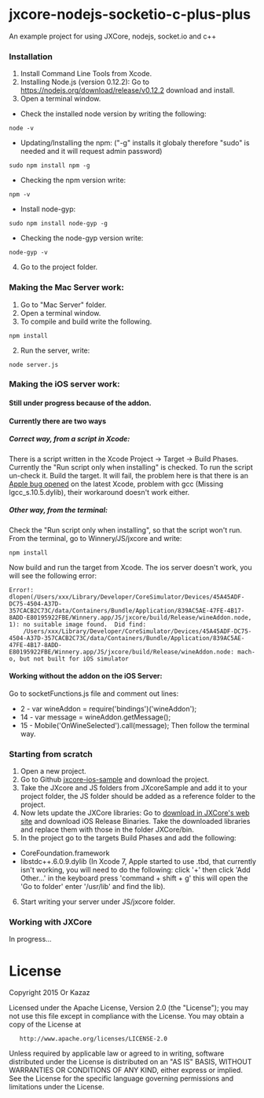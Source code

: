# jxcore-nodejs-socketio-c-plus-plus
An example project for using JXCore, nodejs, socket.io and c++

### Installation
1. Install Command Line Tools from Xcode.
2. Installing Node.js (version 0.12.2):  Go to https://nodejs.org/download/release/v0.12.2 download and install.
3. Open a terminal window.
  * Check the installed node version by writing the following:
  ```
  node -v
  ```
  * Updating/Installing the npm:  ("-g" installs it globaly therefore "sudo" is needed and it will request admin password)
  ```
  sudo npm install npm -g
  ```
  * Checking the npm version write:
  ```
  npm -v
  ```
  * Install node-gyp:
  ```
  sudo npm install node-gyp -g
  ```
  * Checking the node-gyp version write:
  ```
  node-gyp -v
  ```
4. Go to the project folder.

### Making the Mac Server work:
1. Go to "Mac Server" folder.
2. Open a terminal window.
  1. To compile and build write the following.
  ```
  npm install
  ```
  2. Run the server, write:
  ```
  node server.js
  ```

### Making the iOS server work:
#### Still under progress because of the addon.
#### Currently there are two ways
##### Correct way, from a script in Xcode:
There is a script written in the Xcode Project -> Target -> Build Phases.  Currently the "Run script only when installing" is checked. To run the script un-check it. Build the target.  It will fail, the problem here is that there is an [Apple bug opened](https://forums.developer.apple.com/thread/4572) on the latest Xcode, problem with gcc (Missing lgcc_s.10.5.dylib), their workaround doesn't work either.

##### Other way, from the terminal:
Check the "Run script only when installing", so that the script won't run.  From the terminal, go to Winnery/JS/jxcore and write:
```
npm install
```
Now build and run the target from Xcode.  The ios server doesn't work, you will see the following error:
```
Error!: dlopen(/Users/xxx/Library/Developer/CoreSimulator/Devices/45A45ADF-DC75-4504-A37D-357CACB2C73C/data/Containers/Bundle/Application/839AC5AE-47FE-4B17-8ADD-E80195922FBE/Winnery.app/JS/jxcore/build/Release/wineAddon.node, 1): no suitable image found.  Did find:
	/Users/xxx/Library/Developer/CoreSimulator/Devices/45A45ADF-DC75-4504-A37D-357CACB2C73C/data/Containers/Bundle/Application/839AC5AE-47FE-4B17-8ADD-E80195922FBE/Winnery.app/JS/jxcore/build/Release/wineAddon.node: mach-o, but not built for iOS simulator
```
#### Working without the addon on the iOS Server:
Go to socketFunctions.js file and comment out lines:
  * 2 - var wineAddon = require('bindings')('wineAddon');
  * 14 - var message = wineAddon.getMessage();
  * 15 - Mobile('OnWineSelected').call(message);
Then follow the terminal way.

### Starting from scratch
1. Open a new project.
2. Go to Github [jxcore-ios-sample](https://github.com/jxcore/jxcore-ios-sample) and download the project.
3. Take the JXcore and JS folders from JXcoreSample and add it to your project folder, the JS folder should be added as a reference folder to the project.
4. Now lets update the JXCore libraries:  Go to [download in JXCore's web site](http://jxcore.com/downloads/) and download iOS Release Binaries.  Take the downloaded libraries and replace them with those in the folder JXCore/bin.
5. In the project go to the targets Build Phases and add the following:
  * CoreFoundation.framework
  * libstdc++.6.0.9.dylib (In Xcode 7, Apple started to use .tbd, that currently isn't working, you will need to do the following: click '+' then click 'Add Other...' in the keyboard press 'command + shift + g' this will open the 'Go to folder' enter '/usr/lib' and find the lib).
6. Start writing your server under JS/jxcore folder.

### Working with JXCore
In progress...

# License
Copyright 2015 Or Kazaz

   Licensed under the Apache License, Version 2.0 (the "License");
   you may not use this file except in compliance with the License.
   You may obtain a copy of the License at

       http://www.apache.org/licenses/LICENSE-2.0

   Unless required by applicable law or agreed to in writing, software
   distributed under the License is distributed on an "AS IS" BASIS,
   WITHOUT WARRANTIES OR CONDITIONS OF ANY KIND, either express or implied.
   See the License for the specific language governing permissions and
   limitations under the License.
